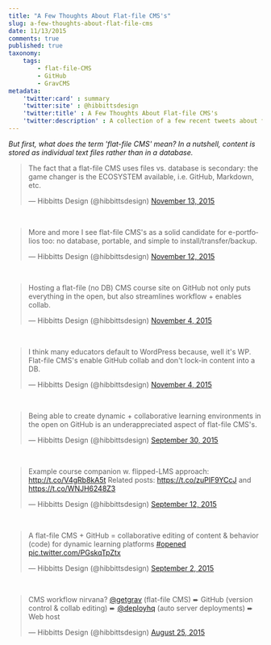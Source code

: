 ```yaml
---
title: "A Few Thoughts About Flat-file CMS's"
slug: a-few-thoughts-about-flat-file-cms
date: 11/13/2015
comments: true
published: true
taxonomy:
    tags:
        - flat-file-CMS
        - GitHub
        - GravCMS
metadata:
    'twitter:card' : summary
    'twitter:site' : @hibbittsdesign
    'twitter:title' : A Few Thoughts About Flat-file CMS's
    'twitter:description' : A collection of a few recent tweets about flat-file CMS's.
---
```


_But first, what does the term 'flat-file CMS' mean? In a nutshell, content is stored as individual text files rather than in a database._

<blockquote class="twitter-tweet" lang="en"><p lang="en" dir="ltr">The fact that a flat-file CMS uses files vs. database is secondary: the game changer is the ECOSYSTEM available, i.e. GitHub, Markdown, etc.</p>&mdash; Hibbitts Design (@hibbittsdesign) <a href="https://twitter.com/hibbittsdesign/status/665245264379187201">November 13, 2015</a></blockquote>
<script async src="//platform.twitter.com/widgets.js" charset="utf-8"></script>
<br>
<blockquote class="twitter-tweet" lang="en"><p lang="en" dir="ltr">More and more I see flat-file CMS&#39;s as a solid candidate for e-portfolios too: no database, portable, and simple to install/transfer/backup.</p>&mdash; Hibbitts Design (@hibbittsdesign) <a href="https://twitter.com/hibbittsdesign/status/664853954887421955">November 12, 2015</a></blockquote>
<script async src="//platform.twitter.com/widgets.js" charset="utf-8"></script>
<br>
<blockquote class="twitter-tweet" lang="en"><p lang="en" dir="ltr">Hosting a flat-file (no DB) CMS course site on GitHub not only puts everything in the open, but also streamlines workflow + enables collab.</p>&mdash; Hibbitts Design (@hibbittsdesign) <a href="https://twitter.com/hibbittsdesign/status/662030545250029568">November 4, 2015</a></blockquote>
<script async src="//platform.twitter.com/widgets.js" charset="utf-8"></script>
<br>
<blockquote class="twitter-tweet" lang="en"><p lang="en" dir="ltr">I think many educators default to WordPress because, well it&#39;s WP. Flat-file CMS&#39;s enable GitHub collab and don&#39;t lock-in content into a DB.</p>&mdash; Hibbitts Design (@hibbittsdesign) <a href="https://twitter.com/hibbittsdesign/status/662027952641736704">November 4, 2015</a></blockquote>
<script async src="//platform.twitter.com/widgets.js" charset="utf-8"></script>
<br>
<blockquote class="twitter-tweet" lang="en"><p lang="en" dir="ltr">Being able to create dynamic + collaborative learning environments in the open on GitHub is an underappreciated aspect of flat-file CMS&#39;s.</p>&mdash; Hibbitts Design (@hibbittsdesign) <a href="https://twitter.com/hibbittsdesign/status/649336394276429825">September 30, 2015</a></blockquote>
<script async src="//platform.twitter.com/widgets.js" charset="utf-8"></script>
<br>
<blockquote class="twitter-tweet" lang="en"><p lang="en" dir="ltr">Example course companion w. flipped-LMS approach: <a href="http://t.co/V4gRb8kA5t">http://t.co/V4gRb8kA5t</a> Related posts: <a href="https://t.co/zuPIF9YCcJ">https://t.co/zuPIF9YCcJ</a> and <a href="https://t.co/WNJH6248Z3">https://t.co/WNJH6248Z3</a></p>&mdash; Hibbitts Design (@hibbittsdesign) <a href="https://twitter.com/hibbittsdesign/status/642849942134886400">September 12, 2015</a></blockquote>
<script async src="//platform.twitter.com/widgets.js" charset="utf-8"></script>
<br>
<blockquote class="twitter-tweet" lang="en"><p lang="en" dir="ltr">A flat-file CMS + GitHub = collaborative editing of content &amp; behavior (code) for dynamic learning platforms <a href="https://twitter.com/hashtag/opened?src=hash">#opened</a> <a href="http://t.co/PGskqTpZtx">pic.twitter.com/PGskqTpZtx</a></p>&mdash; Hibbitts Design (@hibbittsdesign) <a href="https://twitter.com/hibbittsdesign/status/639142569918640128">September 2, 2015</a></blockquote>
<script async src="//platform.twitter.com/widgets.js" charset="utf-8"></script>
<br>
<blockquote class="twitter-tweet" lang="en"><p lang="en" dir="ltr">CMS workflow nirvana? <a href="https://twitter.com/getgrav">@getgrav</a> (flat-file CMS) ➨ GitHub (version control &amp; collab editing) ➨ <a href="https://twitter.com/deployhq">@deployhq</a> (auto server deployments) ➨ Web host</p>&mdash; Hibbitts Design (@hibbittsdesign) <a href="https://twitter.com/hibbittsdesign/status/636230420086984705">August 25, 2015</a></blockquote>
<script async src="//platform.twitter.com/widgets.js" charset="utf-8"></script>
